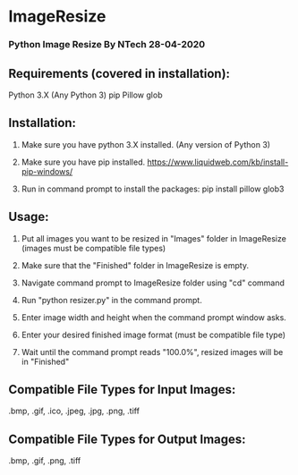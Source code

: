 # ImageResize
<h3>
Python Image Resize
By NTech
28-04-2020
</h3>

<h2>Requirements (covered in installation):</h2>
Python 3.X (Any Python 3)
pip
Pillow
glob

<h2>Installation:</h2>

1. Make sure you have python 3.X installed.
(Any version of Python 3)

2. Make sure you have pip installed.
https://www.liquidweb.com/kb/install-pip-windows/

3. Run in command prompt to install the packages:
pip install pillow glob3

<h2>Usage:</h2>

1. Put all images you want to be resized in "Images" folder in ImageResize (images must be compatible file types)

2. Make sure that the "Finished" folder in ImageResize is empty.

3. Navigate command prompt to ImageResize folder using "cd" command

4. Run "python resizer.py" in the command prompt.

5. Enter image width and height when the command prompt window asks.

6. Enter your desired finished image format (must be compatible file type)

7. Wait until the command prompt reads "100.0%", resized images will be in "Finished"


<h2>Compatible File Types for Input Images:</h2>
.bmp, .gif, .ico, .jpeg, .jpg, .png, .tiff

<h2>Compatible File Types for Output Images:</h2>
.bmp, .gif, .png, .tiff
